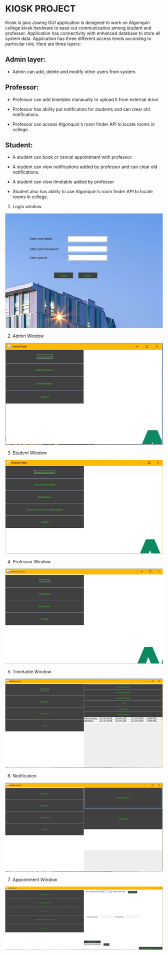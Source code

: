 # KIOSK PROJECT
Kiosk is java Jswing GUI application is designed to work on Algonquin college kiosk hardware to ease out communication among student and professor. Application has connectivity with enhanced database to store all system data.
Application has three different access levels according to particular role. Here are three layers:

Admin layer:
---------------
- Admin can add, delete and modify other users from system.


Professor:
---------------
- Professor can add timetable manaually or upload it from external drive.

- Professor has ability put notification for students and can clear old notifications.

- Professor can access Algonquin's room finder API to locate rooms in college.


Student:
---------------

- A student can book or cancel appointment with professor.

- A student can view notifications added by professor and can clear old notifications.

- A student can view timetable added by professor

- Student also has ability to use Algonquin's room finder API to locate rooms in college.


1. Login window

![alt text](https://github.com/Princedeep/Kiosk/blob/master/Project_Images/login.JPG)


2. Admin Window

![alt text](https://github.com/Princedeep/Kiosk/blob/master/Project_Images/admin.JPG)


3. Student Window

![alt text](https://github.com/Princedeep/Kiosk/blob/master/Project_Images/student.JPG)


4. Professor Window

![alt text](https://github.com/Princedeep/Kiosk/blob/master/Project_Images/professor.JPG)


5. Timetable Window

![alt text](https://github.com/Princedeep/Kiosk/blob/master/Project_Images/Timetable.JPG)


6. Notification

![alt text](https://github.com/Princedeep/Kiosk/blob/master/Project_Images/Notification.JPG)


7. Appointment Window

![alt text](https://github.com/Princedeep/Kiosk/blob/master/Project_Images/Appointment.JPG)
